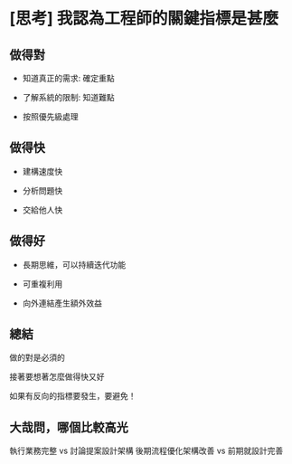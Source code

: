 # [思考] 我認為工程師的關鍵指標是甚麼


<!--more-->
## 做得對

* 知道真正的需求: 確定重點

* 了解系統的限制: 知道難點

* 按照優先級處理

## 做得快

* 建構速度快

* 分析問題快

* 交給他人快

## 做得好

* 長期思維，可以持續迭代功能

* 可重複利用

* 向外連結產生額外效益


## 總結
做的對是必須的

接著要想著怎麼做得快又好

如果有反向的指標要發生，要避免！

## 大哉問，哪個比較高光

執行業務完整 vs 討論提案設計架構
後期流程優化架構改善 vs 前期就設計完善
